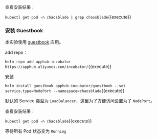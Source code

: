 查看安装结果：

`kubectl get pod -n chaosblade | grep chaosblade`{{execute}}

### 安装 Guestbook

本实验使用 [guestbook](https://github.com/cloudnativeapp/guestbook?spm=5176.2020520152.0.0.7c5f16ddH8myx6) 应用。

add repo：

`helm repo add apphub-incubator https://apphub.aliyuncs.com/incubator/`{{execute}}

安装

`helm install guestbook apphub-incubator/guestbook --set service.type=NodePort --namespace=chaosblade`{{execute}}

默认的 Service 类型为 `LoadBalancer`，这里为了方便访问设置为了 `NodePort`。

查看安装结果：

`kubectl get pod -n chaosblade`{{execute}}

等待所有 Pod 状态变为 `Running`
